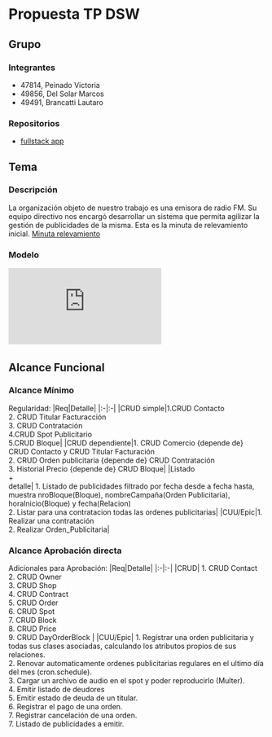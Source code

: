 # Propuesta TP DSW

## Grupo
### Integrantes
* 47814, Peinado Victoria
* 49856, Del Solar Marcos
* 49491, Brancatti Lautaro

### Repositorios
* [fullstack app](https://github.com/victoria-peinado/Desarrollo-Gesti-n-de-Publicidad)

## Tema
### Descripción
La organización objeto de nuestro trabajo es una emisora de radio FM. Su equipo directivo nos encargó desarrollar un sistema que permita agilizar la gestión de publicidades de la misma. 
Esta es la minuta de relevamiento inicial. [Minuta relevamiento](https://docs.google.com/document/d/17VS5a1s4kwa8LozVOTpg5zMMIRsvXpUy/edit?usp=sharing&ouid=117489587614602605707&rtpof=true&sd=true)


### Modelo
![](https://github.com/victoria-peinado/Desarrollo-Gesti-n-de-Publicidad/blob/main/Documentacion/Modelo%20de%20Dominio%20-%20Publicidades-recortado.pdf)


## Alcance Funcional 

### Alcance Mínimo 

Regularidad:
|Req|Detalle|
|:-|:-|
|CRUD simple|1.CRUD Contacto  <br>2. CRUD Titular Facturacción<br>3. CRUD Contratación<br> 4.CRUD Spot Publicitario <br>5.CRUD Bloque|
|CRUD dependiente|1. CRUD Comercio {depende de} CRUD Contacto y CRUD Titular Facturación<br>2. CRUD Orden publicitaria {depende de} CRUD Contratación <br>3. Historial Precio {depende de} CRUD Bloque|
|Listado<br>+<br>detalle| 1. Listado de publicidades filtrado por fecha desde a fecha hasta, muestra nroBloque(Bloque), nombreCampaña(Orden Publicitaria), horaInicio(Bloque) y fecha(Relacion) <br> 2. Listar para una contratacion todas las ordenes publicitarias|
|CUU/Epic|1. Realizar una contratación<br>2. Realizar Orden_Publicitaria|



### Alcance Aprobación directa

Adicionales para Aprobación:
|Req|Detalle|
|:-|:-|
|CRUD| 1. CRUD Contact <br> 2. CRUD Owner <br> 3. CRUD Shop <br> 4. CRUD Contract <br> 5. CRUD Order <br> 6. CRUD Spot <br> 7. CRUD Block <br> 8. CRUD Price <br> 9. CRUD DayOrderBlock |
|CUU/Epic| 1. Registrar una orden publicitaria y todas sus clases asociadas, calculando los atributos propios de sus relaciones. <br> 2. Renovar automaticamente ordenes publicitarias regulares en el ultimo día del mes (cron.schedule). <br> 3. Cargar un archivo de audio en el spot y poder reproducirlo (Multer). <br> 4. Emitir listado de deudores <br> 5. Emitir estado de deuda de un titular. <br> 6. Registrar el pago de una orden. <br> 7. Registrar cancelación de una orden. <br> 7. Listado de publicidades a emitir. 


